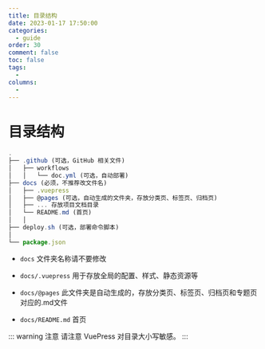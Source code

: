 ```yaml
---
title: 目录结构
date: 2023-01-17 17:50:00
categories:
  - guide
order: 30
comment: false
toc: false
tags:
  - 
columns:
  - 
---
```

# 目录结构

```js
.
├── .github (可选，GitHub 相关文件)
│   ├── workflows
│   │   └── doc.yml (可选，自动部署)
├── docs (必须，不推荐改文件名)
│   ├── .vuepress
│   ├── @pages (可选，自动生成的文件夹，存放分类页、标签页、归档页)
│   ├── ... 存放项目文档目录
│   └── README.md (首页)
│   │
├── deploy.sh (可选，部署命令脚本)
│
└── package.json
```
- `docs` 文件夹名称请不要修改

- `docs/.vuepress` 用于存放全局的配置、样式、静态资源等

- `docs/@pages` 此文件夹是自动生成的，存放分类页、标签页、归档页和专题页对应的.md文件

- `docs/README.md` 首页

::: warning 注意
请注意 VuePress 对目录大小写敏感。
:::